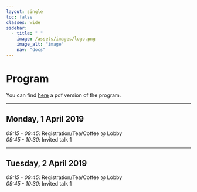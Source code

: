 ```yaml
---
layout: single
toc: false
classes: wide
sidebar:  
  - title: " "   
    image: /assets/images/logo.png
    image_alt: "image"
    nav: "docs"
---
```



# Program 

You can find [here](www.google.com) a pdf version of the program.

---
## Monday, 1 April 2019

*09:15 - 09:45*: Registration/Tea/Coffee @ Lobby  
*09:45 - 10:30*: Invited talk 1   

---
## Tuesday, 2 April 2019

*09:15 - 09:45*: Registration/Tea/Coffee @ Lobby  
*09:45 - 10:30*: Invited talk 1  
